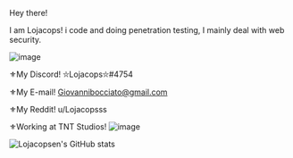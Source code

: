 Hey there! 

I am Lojacops! i code and doing penetration testing, I mainly deal with web security.

![image](https://user-images.githubusercontent.com/68278515/112797570-de469480-906b-11eb-9b10-5ed813c49a0e.png)

⚜My Discord! ⛥Lojacops⛥#4754

⚜My E-mail! Giovannibocciato@gmail.com

⚜My Reddit! u/Lojacopsss

⚜Working at TNT Studios! ![image](https://user-images.githubusercontent.com/68278515/114157580-124f6e80-9924-11eb-9654-7c3bfb023747.png)


![Lojacopsen's GitHub stats](https://github-readme-stats.vercel.app/api?username=Lojacopsen&count_private=true&theme=radical)


